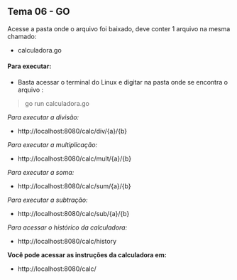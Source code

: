 ## Tema 06 - GO

Acesse a pasta onde o arquivo foi baixado, deve conter 1 arquivo na mesma chamado:
- calculadora.go


#### Para executar:

- Basta acessar o terminal do Linux e digitar na pasta onde se encontra o arquivo :

> go run calculadora.go

*Para executar a divisão:*

- http://localhost:8080/calc/div/{a}/{b}

*Para executar a multiplicação:*

- http://localhost:8080/calc/mult/{a}/{b}

*Para executar a soma:*

- http://localhost:8080/calc/sum/{a}/{b}

*Para executar a subtração:*

- http://localhost:8080/calc/sub/{a}/{b}

*Para acessar o histórico da calculadora:*

- http://localhost:8080/calc/history

**Você pode acessar as instruções da calculadora em:**

- http://localhost:8080/calc/
